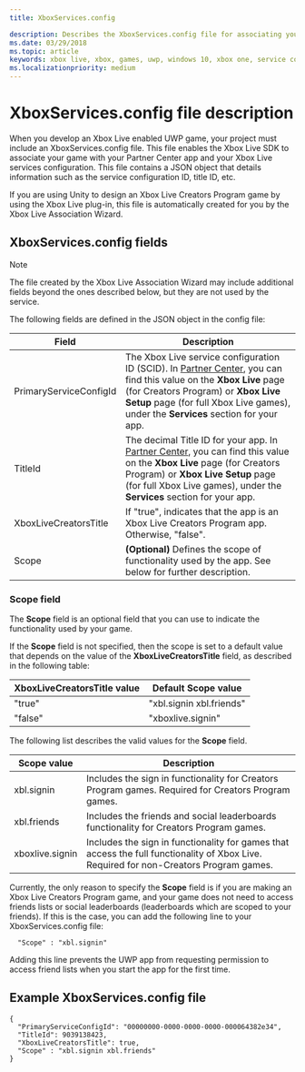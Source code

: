 ```yaml
---
title: XboxServices.config

description: Describes the XboxServices.config file for associating your UWP game with an Xbox Live configuration.
ms.date: 03/29/2018
ms.topic: article
keywords: xbox live, xbox, games, uwp, windows 10, xbox one, service configuration, xboxservices.config
ms.localizationpriority: medium
---
```

# XboxServices.config file description

When you develop an Xbox Live enabled UWP game, your project must include an XboxServices.config file.  This file enables the Xbox Live SDK to associate your game with your Partner Center app and your Xbox Live services configuration. This file contains a JSON object that details information such as the service configuration ID, title ID, etc.

If you are using Unity to design an Xbox Live Creators Program game by using the Xbox Live plug-in, this file is automatically created for you by the Xbox Live Association Wizard.

## XboxServices.config fields

>[!NOTE]
> The file created by the Xbox Live Association Wizard may include additional fields beyond the ones described below, but they are not used by the service.

The following fields are defined in the JSON object in the config file:

Field | Description
--- | ---
PrimaryServiceConfigId  |  The Xbox Live service configuration ID (SCID). In [Partner Center](https://partner.microsoft.com/dashboard), you can find this value on the **Xbox Live** page (for Creators Program) or **Xbox Live Setup** page (for full Xbox Live games), under the **Services** section for your app.
TitleId  |  The decimal Title ID for your app. In [Partner Center](https://partner.microsoft.com/dashboard), you can find this value on the **Xbox Live** page (for Creators Program) or **Xbox Live Setup** page (for full Xbox Live games), under the **Services** section for your app.
XboxLiveCreatorsTitle  |  If "true", indicates that the app is an Xbox Live Creators Program app. Otherwise, "false".
Scope  |  **(Optional)** Defines the scope of functionality used by the app. See below for further description.

### Scope field

The **Scope** field is an optional field that you can use to indicate the functionality used by your game.


If the **Scope** field is not specified, then the scope is set to a default value that depends on the value of the **XboxLiveCreatorsTitle** field, as described in the following table:

XboxLiveCreatorsTitle value | Default Scope value
--- | ---
"true"  |  "xbl.signin xbl.friends"
"false"  |  "xboxlive.signin"



The following list describes the valid values for the **Scope** field.

Scope value | Description
--- | ---
xbl.signin  | Includes the sign in functionality for Creators Program games. Required for Creators Program games.
xbl.friends | Includes the friends and social leaderboards functionality for Creators Program games.
xboxlive.signin | Includes the sign in functionality for games that access the full functionality of Xbox Live. Required for non-Creators Program games.

Currently, the only reason to specify the **Scope** field is if you are making an Xbox Live Creators Program game, and your game does not need to access friends lists or social leaderboards (leaderboards which are scoped to your friends). If this is the case, you can add the following line to your XboxServices.config file:

```config
  "Scope" : "xbl.signin"
```

Adding this line prevents the UWP app from requesting permission to access friend lists when you start the app for the first time.

## Example XboxServices.config file

```config
{
  "PrimaryServiceConfigId": "00000000-0000-0000-0000-000064382e34",
  "TitleId": 9039138423,
  "XboxLiveCreatorsTitle": true,
  "Scope" : "xbl.signin xbl.friends"
}
```
